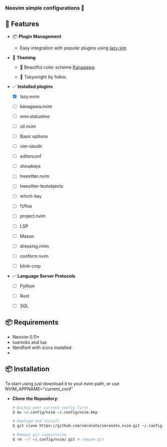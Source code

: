 ### Neovim simple configurations 🌟


## 🚀 Features

- 📦 **Plugin Management**
   - Easy integration with popular plugins using [lazy.vim](https://github.com/folke/lazy.nvim)

- 🌃 **Theming** 
   - 🌈 Beautiful color scheme [Kanagawa](https://github.com/rebelot/kanagawa.nvim). 

   - 🌃 Tokyonight by folkie. 

- ✅ **Installed plugins**

   - [X] lazy.nvim
   - [ ] kanagawa.nvim
   - [ ] mini.statusline
   - [ ] oil.nvim
   - [ ] Basic options
   - [ ] vim-sleuth
   - [ ] editorconf
   - [ ] showkeys
   - [ ] treesitter.nvim
   - [ ] treesitter-textobjects
   - [ ] which-key
   - [ ] fzflua
   - [ ] project.nvim
   - [ ] LSP
   - [ ] Mason
   - [ ] dressing.nvim
   - [ ] conform.nvim
   - [ ] blink-cmp


- ✅ **Language Server Protocols**
   - [ ] Python
   - [ ] Rust
   - [ ] SQL



## 📦 Requirements 
- Neovim 0.11*
- luarocks and lua
- Nerdfont with icons installed.
- 

## 📦 Installation

To start using just download it to yout nvim path, or use NVIM_APPNAME="current_conf"

- **Clone the Repository**:

   ```bash
   # Backuo your current config first
   $ mv ~/.config/nvim ~/.config/nvim.bkp

   # Dowload and install
   $ git clone https://github.com/smrenato/smrenato.nvim.git ~/.config/nvim # clone the repo

   # Remove git repositorie
   $ rm -rf ~/.config/nvim/.git # remove git 

   ```
